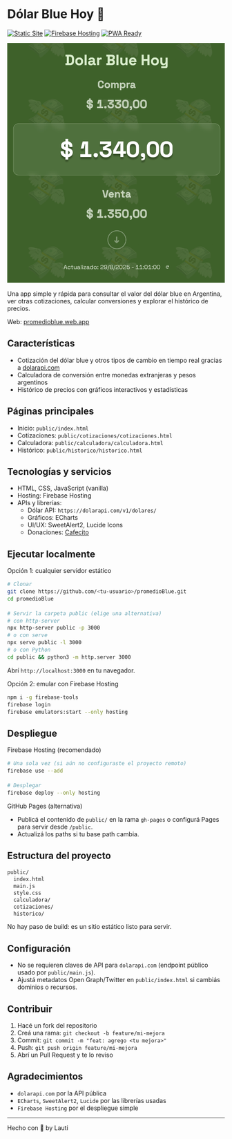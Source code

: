 # Dólar Blue Hoy 💸

[![Static Site](https://img.shields.io/badge/site-static-2ea44f)](./public/index.html)
[![Firebase Hosting](https://img.shields.io/badge/hosting-firebase-ffca28?logo=firebase&logoColor=000)](https://firebase.google.com/products/hosting)
[![PWA Ready](https://img.shields.io/badge/pwa-ready-5a0fc8)](./public/manifest.json)

![Pantalla de inicio](docs/screenshots/home.png)

Una app simple y rápida para consultar el valor del dólar blue en Argentina, ver otras cotizaciones, calcular conversiones y explorar el histórico de precios.

Web: <a href="https://promedioblue.web.app" target="_blank">promedioblue.web.app</a>

## Características

- Cotización del dólar blue y otros tipos de cambio en tiempo real gracias a <a href="https://dolarapi.com/" target="_blank">dolarapi.com</a>
- Calculadora de conversión entre monedas extranjeras y pesos argentinos
- Histórico de precios con gráficos interactivos y estadísticas

## Páginas principales

- Inicio: `public/index.html`
- Cotizaciones: `public/cotizaciones/cotizaciones.html`
- Calculadora: `public/calculadora/calculadora.html`
- Histórico: `public/historico/historico.html`

## Tecnologías y servicios

- HTML, CSS, JavaScript (vanilla)
- Hosting: Firebase Hosting
- APIs y librerías:
  - Dólar API: `https://dolarapi.com/v1/dolares/`
  - Gráficos: ECharts
  - UI/UX: SweetAlert2, Lucide Icons
  - Donaciones: <a href="https://cafecito.app/losio" target="_blank">Cafecito</a>

## Ejecutar localmente

Opción 1: cualquier servidor estático

```bash
# Clonar
git clone https://github.com/<tu-usuario>/promedioBlue.git
cd promedioBlue

# Servir la carpeta public (elige una alternativa)
# con http-server
npx http-server public -p 3000
# o con serve
npx serve public -l 3000
# o con Python
cd public && python3 -m http.server 3000
```

Abrí `http://localhost:3000` en tu navegador.

Opción 2: emular con Firebase Hosting

```bash
npm i -g firebase-tools
firebase login
firebase emulators:start --only hosting
```

## Despliegue

Firebase Hosting (recomendado)

```bash
# Una sola vez (si aún no configuraste el proyecto remoto)
firebase use --add

# Desplegar
firebase deploy --only hosting
```

GitHub Pages (alternativa)

- Publicá el contenido de `public/` en la rama `gh-pages` o configurá Pages para servir desde `/public`.
- Actualizá los paths si tu base path cambia.

## Estructura del proyecto

```
public/
  index.html
  main.js
  style.css
  calculadora/
  cotizaciones/
  historico/
```

No hay paso de build: es un sitio estático listo para servir.

## Configuración

- No se requieren claves de API para `dolarapi.com` (endpoint público usado por `public/main.js`).
- Ajustá metadatos Open Graph/Twitter en `public/index.html` si cambiás dominios o recursos.

## Contribuir

1. Hacé un fork del repositorio
2. Creá una rama: `git checkout -b feature/mi-mejora`
3. Commit: `git commit -m "feat: agrego <tu mejora>"`
4. Push: `git push origin feature/mi-mejora`
5. Abrí un Pull Request y te lo reviso

## Agradecimientos

- `dolarapi.com` por la API pública
- `ECharts`, `SweetAlert2`, `Lucide` por las librerías usadas
- `Firebase Hosting` por el despliegue simple

---

Hecho con 💚 by Lauti
